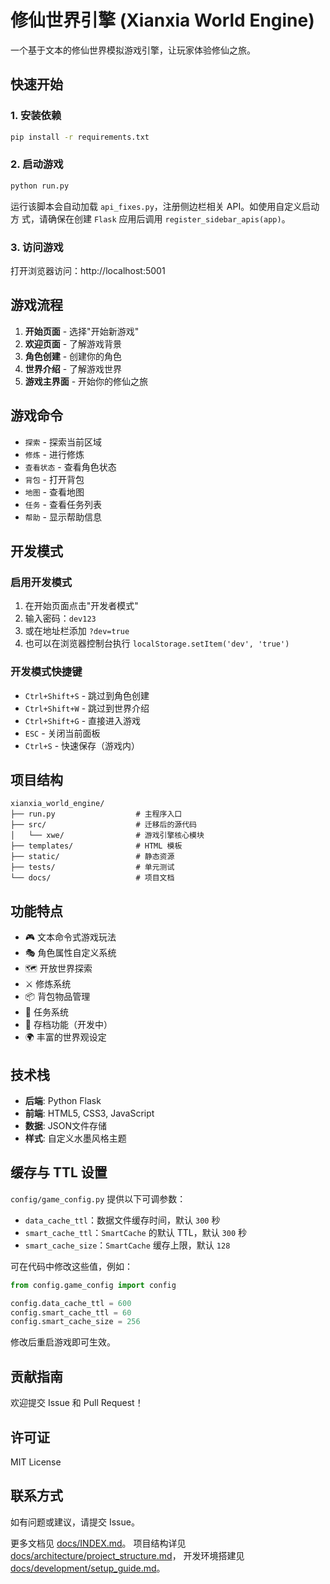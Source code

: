 # 修仙世界引擎 (Xianxia World Engine)

一个基于文本的修仙世界模拟游戏引擎，让玩家体验修仙之旅。

## 快速开始

### 1. 安装依赖

```bash
pip install -r requirements.txt
```

### 2. 启动游戏

```bash
python run.py
```
运行该脚本会自动加载 `api_fixes.py`，注册侧边栏相关 API。如使用自定义启动方
式，请确保在创建 `Flask` 应用后调用 `register_sidebar_apis(app)`。

### 3. 访问游戏

打开浏览器访问：http://localhost:5001

## 游戏流程

1. **开始页面** - 选择"开始新游戏"
2. **欢迎页面** - 了解游戏背景
3. **角色创建** - 创建你的角色
4. **世界介绍** - 了解游戏世界
5. **游戏主界面** - 开始你的修仙之旅

## 游戏命令

- `探索` - 探索当前区域
- `修炼` - 进行修炼
- `查看状态` - 查看角色状态
- `背包` - 打开背包
- `地图` - 查看地图
- `任务` - 查看任务列表
- `帮助` - 显示帮助信息

## 开发模式

### 启用开发模式

1. 在开始页面点击"开发者模式"
2. 输入密码：`dev123`
3. 或在地址栏添加 `?dev=true`
4. 也可以在浏览器控制台执行 `localStorage.setItem('dev', 'true')`

### 开发模式快捷键

- `Ctrl+Shift+S` - 跳过到角色创建
- `Ctrl+Shift+W` - 跳过到世界介绍
- `Ctrl+Shift+G` - 直接进入游戏
- `ESC` - 关闭当前面板
- `Ctrl+S` - 快速保存（游戏内）

## 项目结构

```
xianxia_world_engine/
├── run.py                  # 主程序入口
├── src/                    # 迁移后的源代码
│   └── xwe/                # 游戏引擎核心模块
├── templates/              # HTML 模板
├── static/                 # 静态资源
├── tests/                  # 单元测试
└── docs/                   # 项目文档
```

## 功能特点

- 🎮 文本命令式游戏玩法
- 🎭 角色属性自定义系统
- 🗺️ 开放世界探索
- ⚔️ 修炼系统
- 📦 背包物品管理
- 📜 任务系统
- 💾 存档功能（开发中）
- 🌍 丰富的世界观设定

## 技术栈

- **后端**: Python Flask
- **前端**: HTML5, CSS3, JavaScript
- **数据**: JSON文件存储
- **样式**: 自定义水墨风格主题

## 缓存与 TTL 设置

`config/game_config.py` 提供以下可调参数：

- `data_cache_ttl`：数据文件缓存时间，默认 `300` 秒
- `smart_cache_ttl`：`SmartCache` 的默认 TTL，默认 `300` 秒
- `smart_cache_size`：`SmartCache` 缓存上限，默认 `128`

可在代码中修改这些值，例如：

```python
from config.game_config import config

config.data_cache_ttl = 600
config.smart_cache_ttl = 60
config.smart_cache_size = 256
```

修改后重启游戏即可生效。

## 贡献指南

欢迎提交 Issue 和 Pull Request！

## 许可证

MIT License

## 联系方式

如有问题或建议，请提交 Issue。

更多文档见 [docs/INDEX.md](docs/INDEX.md)。
项目结构详见 [docs/architecture/project_structure.md](docs/architecture/project_structure.md)，
开发环境搭建见 [docs/development/setup_guide.md](docs/development/setup_guide.md)。
